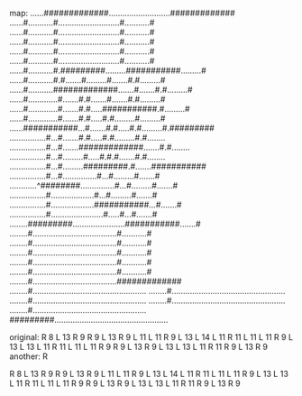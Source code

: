 map:
......#############...........................#############
......#...........#...........................#...........#
......#...........#...........................#...........#
......#...........#...........................#...........#
......#...........#...........................#...........#
......#...........#...........................#...........#
......#...........#.#########.........###########.........#
......#...........#.#.......#.........#.......#.#.........#
......#...........#############.......#.......#.#.........#
......#.............#.......#.#.......#.......#.#.........#
......#.............#.......#.#.....###########.#.........#
......#.............#.......#.#.....#.#.........#.........#
......###########...#.......#.#.....#.#.........#.#########
................#...#.......#.#.....#.#.........#.#........
................#...#.......#############.......#.#........
................#...#.........#.....#.#.#.......#.#........
................#...#.........#########.#.......###########
................#...#...............#...#.........#.......#
............^########...............#...#.........#.......#
................#...................#...#.........#.......#
................#...................###########...#.......#
................#.......................#.....#...#.......#
........#########.......................###########.......#
........#.....................................#...........#
........#.....................................#...........#
........#.....................................#...........#
........#.....................................#...........#
........#.....................................#...........#
........#.....................................#############
........#..................................................
........#..................................................
........#..................................................
........#..................................................
........#..................................................
#########..................................................


original: R 8 L 13 R 9 R 9 L 13 R 9 L 11 L 11 R 9 L 13 L 14 L 11 R 11 L 11 L 11 R 9 L 13 L 13 L 11 R 11 L 11 L 11 R 9 R 9 L 13 R 9 L 13 L 13 L 11 R 11 R 9 L 13 R 9
another: R 

R 8 L 13 R 9 R 9 L 13 R 9 L 11 L 11 R 9 L 13 L 14 L 11 R 11 L 11 L 11 R 9 L 13 L 13 L 11 R 11 L 11 L 11 R 9 R 9 L 13 R 9 L 13 L 13 L 11 R 11 R 9 L 13 R 9

